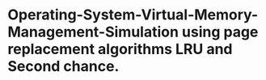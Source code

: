 # Operating-System-Virtual-Memory-Management-Simulation using page replacement algorithms LRU and Second chance.
